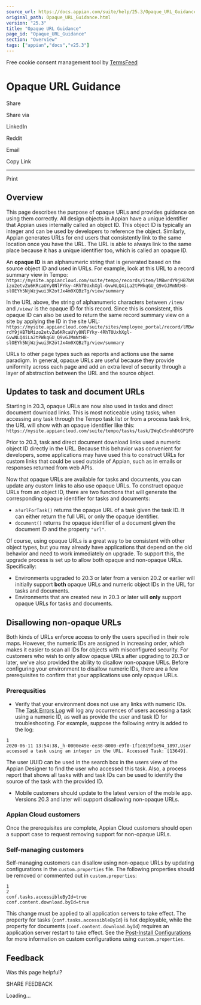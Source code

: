 ```yaml
---
source_url: https://docs.appian.com/suite/help/25.3/Opaque_URL_Guidance.html
original_path: Opaque_URL_Guidance.html
version: "25.3"
title: "Opaque URL Guidance"
page_id: "Opaque_URL_Guidance"
section: "Overview"
tags: ["appian","docs","v25.3"]
---
```



Free cookie consent management tool by [TermsFeed](https://www.termsfeed.com/)

# Opaque URL Guidance

Share

Share via

LinkedIn

Reddit

Email

Copy Link

* * *

Print

## Overview

This page describes the purpose of opaque URLs and provides guidance on using them correctly. All design objects in Appian have a unique identifier that Appian uses internally called an object ID. This object ID is typically an integer and can be used by developers to reference the object. Similarly, Appian generates URLs for end users that consistently link to the same location once you have the URL. The URL is able to always link to the same place because it has a unique identifier too, which is called an opaque ID.

An **opaque ID** is an alphanumeric string that is generated based on the source object ID and used in URLs. For example, look at this URL to a record summary view in Tempo: `https://mysite.appiancloud.com/suite/tempo/records/item/lMBwrdY9jHB7bMizo2etvZu6KRcaUYy0NlFYky-4RhT0UxhXgl-GvwNLQ4iLa2tPWkqGU_Q9vGJMmNtH8-slOEYh5NjWzjwui3K2otJx4m0XQBzTg/view/summary`

In the URL above, the string of alphanumeric characters between `/item/` and `/view/` is the opaque ID for this record. Since this is consistent, this opaque ID can also be used to return the same record summary view on a site by applying the ID in the site URL: `https://mysite.appiancloud.com/suite/sites/employee_portal/record/lMBwrdY9jHB7bMizo2etvZu6KRcaUYy0NlFYky-4RhT0UxhXgl-GvwNLQ4iLa2tPWkqGU_Q9vGJMmNtH8-slOEYh5NjWzjwui3K2otJx4m0XQBzTg/view/summary`

URLs to other page types such as reports and actions use the same paradigm. In general, opaque URLs are useful because they provide uniformity across each page and add an extra level of security through a layer of abstraction between the URL and the source object.

## Updates to task and document URLs

Starting in 20.3, opaque URLs are now also used in tasks and direct document download links. This is most noticeable using tasks; when accessing any task through the Tempo task list or from a process task link, the URL will show with an opaque identifier like this: `https://mysite.appiancloud.com/suite/tempo/tasks/task/IWqCc5nohDtGP1F0`

Prior to 20.3, task and direct document download links used a numeric object ID directly in the URL. Because this behavior was convenient for developers, some applications may have used this to construct URLs for custom links that could be used outside of Appian, such as in emails or responses returned from web APIs.

Now that opaque URLs are available for tasks and documents, you can update any custom links to also use opaque URLs. To construct opaque URLs from an object ID, there are two functions that will generate the corresponding opaque identifier for tasks and documents:

-   `a!urlForTask()` returns the opaque URL of a task given the task ID. It can either return the full URL or only the opaque identifier.
-   `document()` returns the opaque identifier of a document given the document ID and the property `"url"`.

Of course, using opaque URLs is a great way to be consistent with other object types, but you may already have applications that depend on the old behavior and need to work immediately on upgrade. To support this, the upgrade process is set up to allow both opaque and non-opaque URLs. Specifically:

-   Environments upgraded to 20.3 or later from a version 20.2 or earlier will initially support **both** opaque URLs and numeric object IDs in the URL for tasks and documents.
-   Environments that are created new in 20.3 or later will **only** support opaque URLs for tasks and documents.

## Disallowing non-opaque URLs

Both kinds of URLs enforce access to only the users specified in their role maps. However, the numeric IDs are assigned in increasing order, which makes it easier to scan all IDs for objects with misconfigured security. For customers who wish to only allow opaque URLs after upgrading to 20.3 or later, we've also provided the ability to disallow non-opaque URLs. Before configuring your environment to disallow numeric IDs, there are a few prerequisites to confirm that your applications use only opaque URLs.

### Prerequsities

-   Verify that your environment does not use any links with numeric IDs. The [Task Errors Log](Logging.html#task-errors) will log any occurrences of users accessing a task using a numeric ID, as well as provide the user and task ID for troubleshooting. For example, suppose the following entry is added to the log:

```
1
2020-06-11 13:54:38,_h-0000e49e-ee38-8000-e9f0-1f1e819f1e94_1897,User accessed a task using an integer in the URL. Accessed Task: [13649].
```

The user UUID can be used in the search box in the users view of the Appian Designer to find the user who accessed this task. Also, a process report that shows all tasks with and task IDs can be used to identify the source of the task with the provided ID.

-   Mobile customers should update to the latest version of the mobile app. Versions 20.3 and later will support disallowing non-opaque URLs.

### Appian Cloud customers

Once the prerequisites are complete, Appian Cloud customers should open a support case to request removing support for non-opaque URLs.

### Self-managing customers

Self-managing customers can disallow using non-opaque URLs by updating configurations in the `custom.properties` file. The following properties should be removed or commented out in `custom.properties`:

```
1
2
conf.tasks.accessibleById=true
conf.content.download.byId=true
```

This change must be applied to all application servers to take effect. The property for tasks (`conf.tasks.accessibleById`) is hot deployable, while the property for documents (`conf.content.download.byId`) requires an application server restart to take effect. See the [Post-Install Configurations](Post-Install_Configurations.html) for more information on custom configurations using `custom.properties`.

## Feedback

Was this page helpful?

SHARE FEEDBACK

Loading...